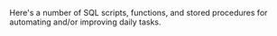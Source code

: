 Here's a number of SQL scripts, functions, and stored procedures for automating and/or improving daily tasks.
